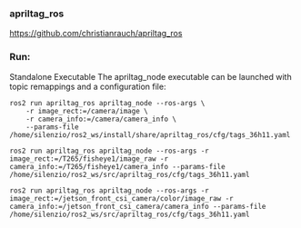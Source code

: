 
### apriltag_ros

https://github.com/christianrauch/apriltag_ros


### Run:

Standalone Executable
The apriltag_node executable can be launched with topic remappings and a configuration file:

```
ros2 run apriltag_ros apriltag_node --ros-args \
    -r image_rect:=/camera/image \
    -r camera_info:=/camera/camera_info \
    --params-file /home/silenzio/ros2_ws/install/share/apriltag_ros/cfg/tags_36h11.yaml
```

```
ros2 run apriltag_ros apriltag_node --ros-args -r image_rect:=/T265/fisheye1/image_raw -r camera_info:=/T265/fisheye1/camera_info --params-file /home/silenzio/ros2_ws/src/apriltag_ros/cfg/tags_36h11.yaml
```


```
ros2 run apriltag_ros apriltag_node --ros-args -r image_rect:=/jetson_front_csi_camera/color/image_raw -r camera_info:=/jetson_front_csi_camera/camera_info --params-file /home/silenzio/ros2_ws/src/apriltag_ros/cfg/tags_36h11.yaml
```
